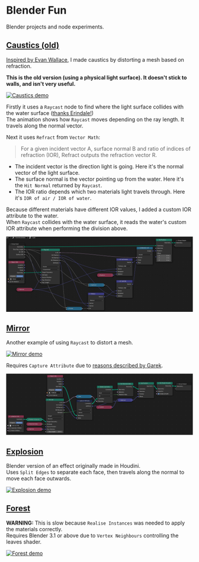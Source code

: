 # Blender Fun
Blender projects and node experiments.

## [Caustics (old)](caustics.blend)
[Inspired by Evan Wallace](https://medium.com/@evanwallace/rendering-realtime-caustics-in-webgl-2a99a29a0b2c), I made caustics by distorting a mesh based on refraction.

**This is the old version (using a physical light surface). It doesn't stick to walls, and isn't very useful.**

[<img src="images/causticanim.gif?raw=true" width="480" alt="Caustics demo">](caustics.blend)

Firstly it uses a `Raycast` node to find where the light surface collides with the water surface ([thanks Erindale!](https://www.youtube.com/watch?v=ZCCQXoJoIK4))
<br>
The animation shows how `Raycast` moves depending on the ray length. It travels along the normal vector.

Next it uses `Refract` from `Vector Math`:

> For a given incident vector A, surface normal B and ratio of indices of refraction (IOR), Refract outputs the refraction vector R.

- The incident vector is the direction light is going. Here it's the normal vector of the light surface.
- The surface normal is the vector pointing up from the water. Here it's the `Hit Normal` returned by `Raycast`.
- The IOR ratio depends which two materials light travels through. Here it's `IOR of air / IOR of water`.

Because different materials have different IOR values, I added a custom IOR attribute to the water.
<br>
When `Raycast` collides with the water surface, it reads the water's custom IOR attribute when performing the division above.

<img src="images/causticnodes.png?raw=true" alt="Caustics nodes">

## [Mirror](mirror.blend)

Another example of using `Raycast` to distort a mesh.

[<img src="images/mirroranim.gif?raw=true" width="480" alt="Mirror demo">](mirror.blend)

Requires `Capture Attribute` due to [reasons described by Garek](https://developer.blender.org/T94218).

<img src="images/mirrornodes.png?raw=true" alt="Mirror nodes">

## [Explosion](explosion.blend)

Blender version of an effect originally made in Houdini.
<br>
Uses `Split Edges` to separate each face, then travels along the normal to move each face outwards.

[<img src="images/explosionanim.gif?raw=true" width="480" alt="Explosion demo">](explosion.blend)

## [Forest](forest.blend)

**WARNING:** This is slow because `Realise Instances` was needed to apply the materials correctly.
<br>
Requires Blender 3.1 or above due to `Vertex Neighbours` controlling the leaves shader.

[<img src="images/forestanim.gif?raw=true" width="720" alt="Forest demo">](forest.blend)
